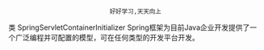                                 好好学习,天天向上
类 SpringServletContainerInitializer
Spring框架为目前Java企业开发提供了一个广泛编程并可配置的模型，可在任何类型的开发平台开发。
